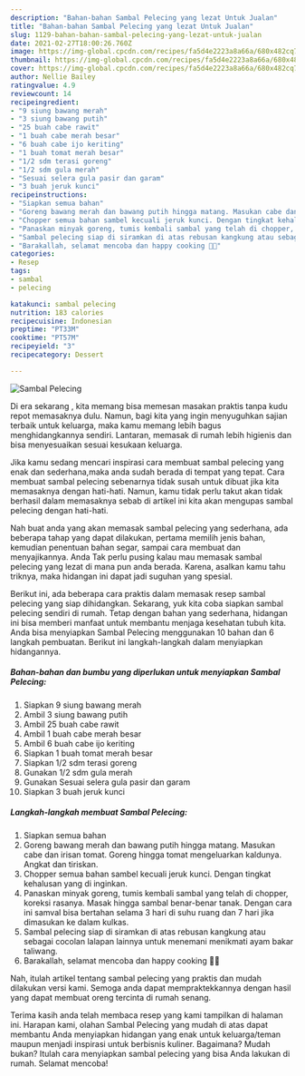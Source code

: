 ```yaml
---
description: "Bahan-bahan Sambal Pelecing yang lezat Untuk Jualan"
title: "Bahan-bahan Sambal Pelecing yang lezat Untuk Jualan"
slug: 1129-bahan-bahan-sambal-pelecing-yang-lezat-untuk-jualan
date: 2021-02-27T18:00:26.760Z
image: https://img-global.cpcdn.com/recipes/fa5d4e2223a8a66a/680x482cq70/sambal-pelecing-foto-resep-utama.jpg
thumbnail: https://img-global.cpcdn.com/recipes/fa5d4e2223a8a66a/680x482cq70/sambal-pelecing-foto-resep-utama.jpg
cover: https://img-global.cpcdn.com/recipes/fa5d4e2223a8a66a/680x482cq70/sambal-pelecing-foto-resep-utama.jpg
author: Nellie Bailey
ratingvalue: 4.9
reviewcount: 14
recipeingredient:
- "9 siung bawang merah"
- "3 siung bawang putih"
- "25 buah cabe rawit"
- "1 buah cabe merah besar"
- "6 buah cabe ijo keriting"
- "1 buah tomat merah besar"
- "1/2 sdm terasi goreng"
- "1/2 sdm gula merah"
- "Sesuai selera gula pasir dan garam"
- "3 buah jeruk kunci"
recipeinstructions:
- "Siapkan semua bahan"
- "Goreng bawang merah dan bawang putih hingga matang. Masukan cabe dan irisan tomat. Goreng hingga tomat mengeluarkan kaldunya. Angkat dan tiriskan."
- "Chopper semua bahan sambel kecuali jeruk kunci. Dengan tingkat kehalusan yang di inginkan."
- "Panaskan minyak goreng, tumis kembali sambal yang telah di chopper, koreksi rasanya. Masak hingga sambal benar-benar tanak. Dengan cara ini samval bisa bertahan selama 3 hari di suhu ruang dan 7 hari jika dimasukan ke dalam kulkas."
- "Sambal pelecing siap di siramkan di atas rebusan kangkung atau sebagai cocolan lalapan lainnya untuk menemani menikmati ayam bakar taliwang."
- "Barakallah, selamat mencoba dan happy cooking 🤗😘"
categories:
- Resep
tags:
- sambal
- pelecing

katakunci: sambal pelecing 
nutrition: 183 calories
recipecuisine: Indonesian
preptime: "PT33M"
cooktime: "PT57M"
recipeyield: "3"
recipecategory: Dessert

---
```



![Sambal Pelecing](https://img-global.cpcdn.com/recipes/fa5d4e2223a8a66a/680x482cq70/sambal-pelecing-foto-resep-utama.jpg)

Di era  sekarang , kita memang bisa memesan masakan praktis tanpa kudu repot memasaknya dulu. Namun, bagi kita yang ingin menyuguhkan sajian terbaik untuk keluarga, maka kamu memang lebih bagus menghidangkannya sendiri. Lantaran, memasak di rumah lebih higienis dan bisa menyesuaikan sesuai kesukaan keluarga.

Jika kamu sedang mencari inspirasi cara membuat sambal pelecing yang enak dan sederhana,maka anda sudah berada di tempat yang tepat. Cara membuat sambal pelecing  sebenarnya tidak susah untuk dibuat jika kita memasaknya dengan hati-hati. Namun, kamu tidak perlu takut akan tidak berhasil dalam memasaknya 
sebab di artikel ini kita akan mengupas sambal pelecing dengan hati-hati.  



Nah buat anda yang akan memasak sambal pelecing yang sederhana, ada beberapa tahap yang dapat dilakukan, pertama memilih jenis bahan, kemudian penentuan bahan segar, sampai cara membuat dan menyajikannya. Anda Tak perlu pusing kalau mau memasak sambal pelecing yang lezat di mana pun anda berada. Karena, asalkan kamu  tahu triknya, maka hidangan ini dapat jadi suguhan yang spesial.

Berikut ini, ada beberapa cara praktis  dalam memasak resep sambal pelecing yang siap dihidangkan. Sekarang, yuk kita coba siapkan sambal pelecing sendiri di rumah. Tetap dengan bahan yang sederhana, hidangan ini bisa memberi manfaat untuk membantu menjaga kesehatan tubuh kita. Anda bisa menyiapkan Sambal Pelecing menggunakan 10 bahan dan 6 langkah pembuatan. Berikut ini langkah-langkah dalam menyiapkan hidangannya.

<!--inarticleads1-->

##### Bahan-bahan dan bumbu yang diperlukan untuk menyiapkan Sambal Pelecing:

1. Siapkan 9 siung bawang merah
1. Ambil 3 siung bawang putih
1. Ambil 25 buah cabe rawit
1. Ambil 1 buah cabe merah besar
1. Ambil 6 buah cabe ijo keriting
1. Siapkan 1 buah tomat merah besar
1. Siapkan 1/2 sdm terasi goreng
1. Gunakan 1/2 sdm gula merah
1. Gunakan Sesuai selera gula pasir dan garam
1. Siapkan 3 buah jeruk kunci




<!--inarticleads2-->

##### Langkah-langkah membuat Sambal Pelecing:

1. Siapkan semua bahan
1. Goreng bawang merah dan bawang putih hingga matang. Masukan cabe dan irisan tomat. Goreng hingga tomat mengeluarkan kaldunya. Angkat dan tiriskan.
1. Chopper semua bahan sambel kecuali jeruk kunci. Dengan tingkat kehalusan yang di inginkan.
1. Panaskan minyak goreng, tumis kembali sambal yang telah di chopper, koreksi rasanya. Masak hingga sambal benar-benar tanak. Dengan cara ini samval bisa bertahan selama 3 hari di suhu ruang dan 7 hari jika dimasukan ke dalam kulkas.
1. Sambal pelecing siap di siramkan di atas rebusan kangkung atau sebagai cocolan lalapan lainnya untuk menemani menikmati ayam bakar taliwang.
1. Barakallah, selamat mencoba dan happy cooking 🤗😘




Nah, itulah artikel tentang  sambal pelecing  yang praktis dan mudah dilakukan versi kami. Semoga anda dapat mempraktekkannya dengan hasil yang dapat membuat oreng tercinta di rumah senang. 

Terima kasih anda telah membaca resep yang kami tampilkan di halaman ini. Harapan kami, olahan  Sambal Pelecing yang mudah di atas dapat membantu Anda menyiapkan hidangan yang enak untuk keluarga/teman maupun menjadi inspirasi untuk berbisnis kuliner. Bagaimana? Mudah bukan? Itulah cara menyiapkan sambal pelecing yang bisa Anda lakukan di rumah. Selamat mencoba!

